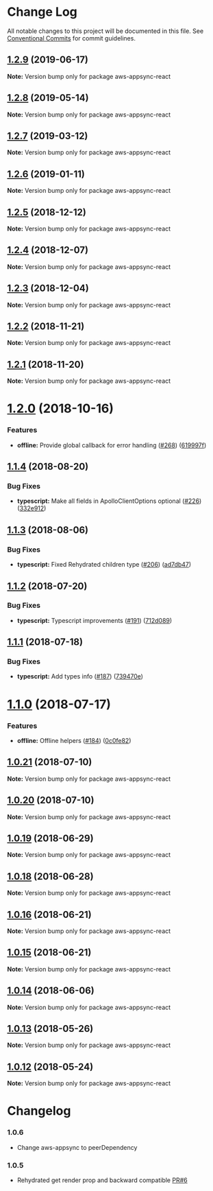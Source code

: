 # Change Log

All notable changes to this project will be documented in this file.
See [Conventional Commits](https://conventionalcommits.org) for commit guidelines.

## [1.2.9](https://github.com/awslabs/aws-mobile-appsync-sdk-js/compare/aws-appsync-react@1.2.8...aws-appsync-react@1.2.9) (2019-06-17)

**Note:** Version bump only for package aws-appsync-react





<a name="1.2.8"></a>
## [1.2.8](https://github.com/awslabs/aws-mobile-appsync-sdk-js/compare/aws-appsync-react@1.2.7...aws-appsync-react@1.2.8) (2019-05-14)




**Note:** Version bump only for package aws-appsync-react

<a name="1.2.7"></a>
## [1.2.7](https://github.com/awslabs/aws-mobile-appsync-sdk-js/compare/aws-appsync-react@1.2.6...aws-appsync-react@1.2.7) (2019-03-12)




**Note:** Version bump only for package aws-appsync-react

<a name="1.2.6"></a>
## [1.2.6](https://github.com/awslabs/aws-mobile-appsync-sdk-js/compare/aws-appsync-react@1.2.5...aws-appsync-react@1.2.6) (2019-01-11)




**Note:** Version bump only for package aws-appsync-react

<a name="1.2.5"></a>
## [1.2.5](https://github.com/awslabs/aws-mobile-appsync-sdk-js/compare/aws-appsync-react@1.2.4...aws-appsync-react@1.2.5) (2018-12-12)




**Note:** Version bump only for package aws-appsync-react

<a name="1.2.4"></a>
## [1.2.4](https://github.com/awslabs/aws-mobile-appsync-sdk-js/compare/aws-appsync-react@1.2.3...aws-appsync-react@1.2.4) (2018-12-07)




**Note:** Version bump only for package aws-appsync-react

<a name="1.2.3"></a>
## [1.2.3](https://github.com/awslabs/aws-mobile-appsync-sdk-js/compare/aws-appsync-react@1.2.2...aws-appsync-react@1.2.3) (2018-12-04)




**Note:** Version bump only for package aws-appsync-react

<a name="1.2.2"></a>
## [1.2.2](https://github.com/awslabs/aws-mobile-appsync-sdk-js/compare/aws-appsync-react@1.2.1...aws-appsync-react@1.2.2) (2018-11-21)




**Note:** Version bump only for package aws-appsync-react

<a name="1.2.1"></a>
## [1.2.1](https://github.com/awslabs/aws-mobile-appsync-sdk-js/compare/aws-appsync-react@1.2.0...aws-appsync-react@1.2.1) (2018-11-20)




**Note:** Version bump only for package aws-appsync-react

<a name="1.2.0"></a>
# [1.2.0](https://github.com/awslabs/aws-mobile-appsync-sdk-js/compare/aws-appsync-react@1.1.4...aws-appsync-react@1.2.0) (2018-10-16)


### Features

* **offline:** Provide global callback for error handling ([#268](https://github.com/awslabs/aws-mobile-appsync-sdk-js/issues/268)) ([619997f](https://github.com/awslabs/aws-mobile-appsync-sdk-js/commit/619997f))




<a name="1.1.4"></a>
## [1.1.4](https://github.com/awslabs/aws-mobile-appsync-sdk-js/compare/aws-appsync-react@1.1.3...aws-appsync-react@1.1.4) (2018-08-20)


### Bug Fixes

* **typescript:** Make all fields in ApolloClientOptions optional ([#226](https://github.com/awslabs/aws-mobile-appsync-sdk-js/issues/226)) ([332e912](https://github.com/awslabs/aws-mobile-appsync-sdk-js/commit/332e912))




<a name="1.1.3"></a>
## [1.1.3](https://github.com/awslabs/aws-mobile-appsync-sdk-js/compare/aws-appsync-react@1.1.2...aws-appsync-react@1.1.3) (2018-08-06)


### Bug Fixes

* **typescript:** Fixed Rehydrated children type ([#206](https://github.com/awslabs/aws-mobile-appsync-sdk-js/issues/206)) ([ad7db47](https://github.com/awslabs/aws-mobile-appsync-sdk-js/commit/ad7db47))




<a name="1.1.2"></a>
## [1.1.2](https://github.com/awslabs/aws-mobile-appsync-sdk-js/compare/aws-appsync-react@1.1.1...aws-appsync-react@1.1.2) (2018-07-20)


### Bug Fixes

* **typescript:** Typescript improvements ([#191](https://github.com/awslabs/aws-mobile-appsync-sdk-js/issues/191)) ([712d089](https://github.com/awslabs/aws-mobile-appsync-sdk-js/commit/712d089))




<a name="1.1.1"></a>
## [1.1.1](https://github.com/awslabs/aws-mobile-appsync-sdk-js/compare/aws-appsync-react@1.1.0...aws-appsync-react@1.1.1) (2018-07-18)


### Bug Fixes

* **typescript:** Add types info ([#187](https://github.com/awslabs/aws-mobile-appsync-sdk-js/issues/187)) ([739470e](https://github.com/awslabs/aws-mobile-appsync-sdk-js/commit/739470e))




<a name="1.1.0"></a>
# [1.1.0](https://github.com/awslabs/aws-mobile-appsync-sdk-js/compare/aws-appsync-react@1.0.21...aws-appsync-react@1.1.0) (2018-07-17)


### Features

* **offline:** Offline helpers ([#184](https://github.com/awslabs/aws-mobile-appsync-sdk-js/issues/184)) ([0c0fe82](https://github.com/awslabs/aws-mobile-appsync-sdk-js/commit/0c0fe82))




<a name="1.0.21"></a>
## [1.0.21](https://github.com/awslabs/aws-mobile-appsync-sdk-js/compare/aws-appsync-react@1.0.20...aws-appsync-react@1.0.21) (2018-07-10)




**Note:** Version bump only for package aws-appsync-react

<a name="1.0.20"></a>
## [1.0.20](https://github.com/awslabs/aws-mobile-appsync-sdk-js/compare/aws-appsync-react@1.0.19...aws-appsync-react@1.0.20) (2018-07-10)




**Note:** Version bump only for package aws-appsync-react

<a name="1.0.19"></a>
## [1.0.19](https://github.com/awslabs/aws-mobile-appsync-sdk-js/compare/aws-appsync-react@1.0.18...aws-appsync-react@1.0.19) (2018-06-29)




**Note:** Version bump only for package aws-appsync-react

<a name="1.0.18"></a>
## [1.0.18](https://github.com/awslabs/aws-mobile-appsync-sdk-js/compare/aws-appsync-react@1.0.16...aws-appsync-react@1.0.18) (2018-06-28)




**Note:** Version bump only for package aws-appsync-react

<a name="1.0.16"></a>
## [1.0.16](https://github.com/awslabs/aws-mobile-appsync-sdk-js/compare/aws-appsync-react@1.0.15...aws-appsync-react@1.0.16) (2018-06-21)




**Note:** Version bump only for package aws-appsync-react

<a name="1.0.15"></a>
## [1.0.15](https://github.com/awslabs/aws-mobile-appsync-sdk-js/compare/aws-appsync-react@1.0.14...aws-appsync-react@1.0.15) (2018-06-21)




**Note:** Version bump only for package aws-appsync-react

<a name="1.0.14"></a>
## [1.0.14](https://github.com/awslabs/aws-mobile-appsync-sdk-js/compare/aws-appsync-react@1.0.13...aws-appsync-react@1.0.14) (2018-06-06)




**Note:** Version bump only for package aws-appsync-react

<a name="1.0.13"></a>
## [1.0.13](https://github.com/awslabs/aws-mobile-appsync-sdk-js/compare/aws-appsync-react@1.0.12...aws-appsync-react@1.0.13) (2018-05-26)




**Note:** Version bump only for package aws-appsync-react

<a name="1.0.12"></a>
## [1.0.12](https://github.com/awslabs/aws-mobile-appsync-sdk-js/compare/aws-appsync-react@1.0.11...aws-appsync-react@1.0.12) (2018-05-24)




**Note:** Version bump only for package aws-appsync-react

# Changelog

### 1.0.6
- Change aws-appsync to peerDependency

### 1.0.5
- Rehydrated get render prop and backward compatible [PR#6](https://github.com/awslabs/aws-mobile-appsync-sdk-js/pull/6)
